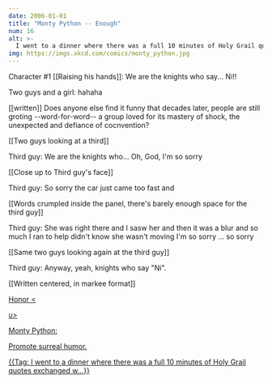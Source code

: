```yaml
---
date: 2006-01-01
title: "Monty Python -- Enough"
num: 16
alt: >-
  I went to a dinner where there was a full 10 minutes of Holy Grail quotes exchanged, with no context, in lieu of conversation.  It depressed me badly.
img: https://imgs.xkcd.com/comics/monty_python.jpg
---
```

Character #1 [[Raising his hands]]: We are the knights who say... Ni!!

Two guys and a girl: hahaha

[[written]] Does anyone else find it funny that decades later, people are still groting --word-for-word-- a group loved for its mastery of shock, the unexpected and defiance of cocnvention?

[[Two guys looking at a third]]

Third guy: We are the knights who... Oh, God, I'm so sorry

[[Close up to Third guy's face]]

Third guy: So sorry the car just came too fast and

[[Words crumpled inside the panel, there's barely enough space for the third guy]]

Third guy: She was right there and I sasw her and then it was a blur and so much I ran to help didn't know she wasn't moving I'm so sorry ... so sorry

[[Same two guys looking again at the third guy]]

Third guy: Anyway, yeah, knights who say "Ni".

[[Written centered, in markee format]]

<u>Honor <

u>

Monty Python:

Promote surreal humor.

{{Tag: I went to a dinner where there was a full 10 minutes of Holy Grail quotes exchanged w...}}
